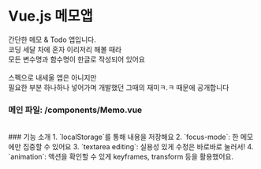 # Vue.js 메모앱  
간단한 메모 & Todo 앱입니다.  
코딩 세달 차에 혼자 이리저리 해볼 때라  
모든 변수명과 함수명이 한글로 작성되어 있어요  
<br/>
스펙으로 내세울 앱은 아니지만  
필요한 부분 하나하나 넣어가며 개발했던  그때의 재미ㅋ.ㅋ 때문에 공개합니다  

### 메인 파일: /components/Memo.vue
<br/>
### 기능 소개
1. `localStorage`를 통해 내용을 저장해요
2. `focus-mode`: 한 메모에만 집중할 수 있어요
3. `textarea editing`: 실용성 있게 수정은 바로바로 눌러서!
4. `animation`: 액션을 확인할 수 있게 keyframes, transform 등을 활용했어요.
